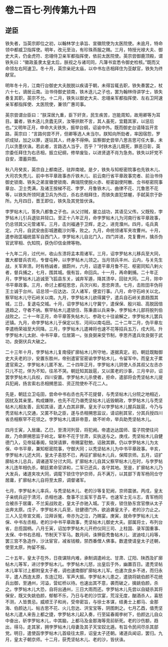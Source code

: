 # 卷二百七·列传第九十四

## 逆臣

铁失者，当英宗即位之初，以翰林学士承旨、宣徽院使为太医院使。未逾月，特命领中都威卫指挥使。明年，改元至治，有珍珠燕服之赐。三月，特授光禄大夫、御史大夫，仍金虎符、忠翊侍卫亲军都指挥使，依前太医院使。英宗尝御鹿顶殿，谓铁失曰：“徽政虽隶太皇太后，朕视之与诸司同，凡簿书宜悉令御史检核。”既而又命领左右阿速卫。冬十月，英宗亲祀太庙，以中书左丞相拜住为亚献官，铁失为终献官。

明年冬十月，江南行台御史大夫脱脱以疾请于朝，未得旨辄去职，铁失奏罢之，杖六十七，谪居云南。治书侍御史锁南，铁木迭儿之子也，罢为翰林侍讲学士，铁失奏复其职，英宗不允。十二月，铁失以御史大夫、忠翊亲军都指挥使、左右卫阿速亲军都指挥使、太医院使，兼领广惠司事。

英宗尝谓台臣曰：“朕深居九重，臣下奸贪，民生疾苦，岂能周知，故用卿等为耳目。曩者，铁木迭儿贪蠹无厌，汝等拱默不言，其人虽死，宜籍其家，以惩后也。”又明年正月，申命大夫铁失，振举台纲，诏谕中外。既而御史台请降旨开言路，英宗曰：“言路何尝不开，但卿等选人未当尔。朕知向所劾者，率因宿怨，罗织成狱，加之以罪，遂玷其人，终身不得伸。监察御史尝举八思吉思可任大事，未几以贪墨伏诛。若此者，言路选人当乎，否乎？”时铁木迭儿既死，罪恶日彰，英宗委任拜住为右丞相，振立纪纲，修举废坠，以进贤退不肖为急务。铁失以奸党不自安，潜蓄异图。

秋八月癸亥，英宗自上都南还，驻跸南坡。是夕，铁失与知枢密院事也先铁木儿、大司农失秃儿、前中书平章政事赤斤铁木儿、前云南行省平章政事完者、前治书侍御史锁南、铁失之弟宣徽使锁南、典瑞院使脱火赤、枢密副使阿散、佥书枢密院事章台、卫士秃满，及诸王按梯不花、孛罗、月鲁铁木儿、曲律不花、兀鲁思不花等，以铁失所领阿速卫兵为外应，杀右丞相拜住，而铁失直犯禁幄，手弑英宗于卧所。九月四日，晋王即位，铁失及其党皆伏诛。

孛罗帖木儿，答失八都鲁之子也。从父讨贼，屡立战功，其语见父传。父既殁，孛罗帖木儿引兵退驻井陉口。至正十八年正月，命孛罗帖木儿为河南行省平章政事，仍总领其父元管诸军。三月，击刘福通于卫辉，走之，进克濮州。四月，屯兵真定。六月，自武安由彭城邀截沙刘等，败之。九月，命统领诸军夹攻曹州。十月，遣参政匡福统苗军自西门入，孛罗帖木儿自北门入，四门并进，克复曹州，擒杀伪官武宰相、仇知院，获伪印信金牌等物。

十九年二月，过代州，收山东溃将孟本周诸军。三月，诏孛罗帖木儿移兵至大同，置大都督兵农司，专督屯种，以孛罗帖木儿领之。当月领兵丰州、云内，与关先生战，关军奔溃。时有杨诚者，据蔚州，六月，诏遣平章月鲁不花、枢密同知八剌火者，督兵捕之，七月，围其城。俄有旨，命回兵。十一月，再命剿捕。二十年正月，孛罗帖木儿追诚至飞狐县东关，诚弃军遁，降其溃卒，回驻大同。二月，除中书平章政事。三月，命讨上都程思忠，兵次兴和，思忠奔溃。七月，击败田丰伪将王士诚于台州。诏总领一应达达、汉人诸军，便宜行事。八月，命守石岭关以北，察罕帖木儿守石岭关以南。九月，孛罗帖木儿欲得冀宁，遣兵自石岭关直趋围其城，三日，复退屯交城。十月，诏孛罗帖木儿守冀宁，遣保保、殷兴祖、高脱因倍道趋之，守者不纳。察罕帖木儿遣锁住、陈秉直以兵来争，孛罗帖木儿部将脱列伯战败之。二十一年正月，命平章答失帖木儿、参政七十往谕解之，孛罗帖木儿罢兵还镇。九月，命孛罗帖木儿于保定以东、河间以南屯田。二十二年二月，伪平章左李遣杨荣祖至大同降。三月，孛罗帖木儿遣裨将也速不花等招兵五万，戍大同。升孛罗帖木儿太尉、中书平章，位居第一。张良弼来受节制，李思齐遣兵攻良弼于武功，良弼伏兵大破之。

二十三年十月，孛罗帖木儿复南侵扩廓帖木儿所守地，遂据真定。初，朝廷既黜御史大夫老的沙，安置东胜州，帝别遣宦官密谕孛罗帖木儿，令留军中。而皇太子累遣官索之，孛罗帖木儿匿不发。二十四年正月，孛罗帖木儿阴使人杀其叔父左丞亦只儿不花，佯为不知，往吊不哭。朝廷知其跋扈，又以匿老的沙事，三月辛卯，诏罢孛罗帖木儿兵权，四川安置。孛罗帖木儿杀使者，拒命，遣部将会秃坚帖木儿提兵犯阙，扬言索右丞相搠思监、资正院使朴不花二人。

先是，朝廷立卫屯田，尝命中书右丞也先不花提督，与秃坚帖木儿分院之地相近，因扰及其亲里。构成嫌隙，也先不花乃谮秃坚帖木儿诋毁朝政，孛罗帖木儿与秃坚帖木儿相友善，且知其诬，遣人白其非罪。皇太子以孛罗帖木儿握兵跋扈，今乃与秃坚帖木儿交通，又匿不轨之臣，遂与丞相搠思监议，请诏削其官，分其兵授四川省丞相察罕不花领之。孛罗帖木儿谓非帝意，故不听命，举兵助秃坚帖木儿。

四月壬寅，入居庸。乙巳，至清河列营，将犯阙。帝遣达达国师、蛮子院使往问故，乃命屏搠思监于岭北，窜朴不花于甘肃，实执送与之。庚戌，秃坚帖木儿自健德门入，见帝延春阁，恸哭请罪，帝赐宴慰勉，诏赦其罪。仍以孛罗帖木儿为太保、中书平章，兼知枢密院事，守御大同；以秃坚帖木儿为中书平章政事。辛亥，孛罗帖木儿还大同，皇太子恚怒不已，再征扩廓帖木儿兵，保障京师。五月，诏扩廓帖木儿总兵，调诸道军分讨大同。扩廓帖木儿自其父察罕帖木儿在时，与孛罗帖木儿连年相仇杀，朝廷累命官讲和，二军已还兵，各守其地。至是，扩廓帖木儿乃大发兵，诸道夹攻大同，调麾下锁住守护京师，兵不满万，以其部下青军杨同佥守居庸，扩廓帖木儿自将至太原，调督诸军。

七月，孛罗帖木儿率兵，与秃坚帖木儿、老的沙等复犯阙，京师震骇。丙戌，皇太子亲统兵迎于清河，丞相也速、詹事不兰奚军于昌平。也速军士无斗志，青军杨同佥被杀于居庸，不兰奚战败走，皇太子亦驰入城。丁亥夜，锁住胁东宫官僚从太子出奔太原。戊子，孛罗帖木儿兵至，驻健德门外，欲追袭皇太子，老的沙力止之。三人入见帝宣文阁，泣拜诉冤，帝亦为之泣，乃赐宴。庚寅，就命孛罗帖木儿太保、中书左丞相，老的沙中书平章政事，秃坚帖木儿御史大夫。部属将士，布列台省，总揽国柄。八月壬寅，诏加孛罗帖木儿开府仪同三司、上柱国、录军国重事、太保、中书右丞相，节制天下军马。数月间，诛狎臣秃鲁帖木儿、波迪哇儿祃等，罢三宫不急造作，沙汰宦官，减省钱粮，禁西番僧人佛事。数遣使请皇太子还朝，使至太原，拘留不报。

二十五年，皇太子在外，日夜谋除内难，承制调遣岭北、甘肃、辽阳、陕西及扩廓帖木儿等军，进讨孛罗帖木儿。孛罗帖木儿怒，出皇后于外，幽置百日。遣秃坚帖木儿率军讨上都附皇太子者，调也速南御扩廓帖木儿军。也速次良乡不进，而归永平，遣人西连太原，东连辽阳，军声大振。孛罗帖木儿患之，遣骁将姚伯颜不花统兵出御，至通州，河溢，营虹桥以待。也速出其不意，袭而破之，擒姚伯颜，杀之。孛罗帖木儿大恐，自将出通州，三日大雨而还。孛罗帖木儿先尝以自疑杀其将保安，既又失姚伯颜，郁郁不乐，乃日与老的沙饮宴，荒淫无度，酗酒杀人，喜怒不测，人皆畏忌。威顺王子和尚，受帝密旨，与徐士本谋，结勇士上都马、金那海、伯颜达儿、帖古思不花、火儿忽达、洪宝宝等，阴图刺之。七月乙酉，值秃坚帖木儿遣人来告上都之捷，孛罗帖木儿起入奏，行至延春阁李树下，伯颜达儿自众中奋出，斫孛罗帖木儿，中其脑，上都马及金那海等竞前斫死。老的沙伤额，趋出，得马，走其家，拥孛罗帖木儿母妻及其子天宝奴北遁。有旨令民间尽杀其部党。明日，遣使函孛罗帖木儿首级往太原，诏皇太子还朝。诸道兵闻诏，罢归。九月，皇太子朝京师。十二月，获秃坚帖木儿、老的沙，皆伏诛。
